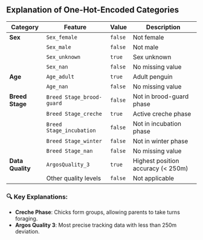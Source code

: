 ## Explanation of One-Hot-Encoded Categories

| Category       | Feature                          | Value   | Description                                      |
|-----------------|----------------------------------|---------|---------------------------------------------------|
| **Sex**         | `Sex_female`                     | `false` | Not female                                       |
|                 | `Sex_male`                       | `false` | Not male                                         |
|                 | `Sex_unknown`                    | `true`  | Sex unknown                                      |
|                 | `Sex_nan`                        | `false` | No missing value                                |
| **Age**         | `Age_adult`                      | `true`  | Adult penguin                                    |
|                 | `Age_nan`                        | `false` | No missing value                                |
| **Breed Stage** | `Breed Stage_brood-guard`        | `false` | Not in brood-guard phase                         |
|                 | `Breed Stage_creche`             | `true`  | Active creche phase                              |
|                 | `Breed Stage_incubation`         | `false` | Not in incubation phase                          |
|                 | `Breed Stage_winter`             | `false` | Not in winter phase                             |
|                 | `Breed Stage_nan`                | `false` | No missing value                                |
| **Data Quality**| `ArgosQuality_3`                 | `true`  | Highest position accuracy (< 250m)              |
|                 | Other quality levels             | `false` | Not applicable                                  |

### 🔍 Key Explanations:
- **Creche Phase**: Chicks form groups, allowing parents to take turns foraging.
- **Argos Quality 3**: Most precise tracking data with less than 250m deviation.
